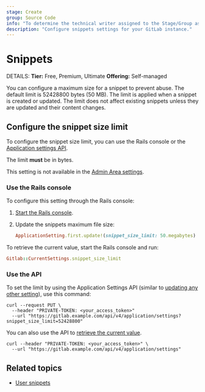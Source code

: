 ```yaml
---
stage: Create
group: Source Code
info: "To determine the technical writer assigned to the Stage/Group associated with this page, see https://handbook.gitlab.com/handbook/product/ux/technical-writing/#assignments"
description: "Configure snippets settings for your GitLab instance."
---
```


# Snippets

DETAILS:
**Tier:** Free, Premium, Ultimate
**Offering:** Self-managed

You can configure a maximum size for a snippet to prevent abuse.
The default limit is 52428800 bytes (50 MB).
The limit is applied when a snippet is created or updated.
The limit does not affect existing snippets unless they are updated and their
content changes.

## Configure the snippet size limit

To configure the snippet size limit, you can use the Rails console
or the [Application settings API](../../api/settings.md).

The limit **must** be in bytes.

This setting is not available in the [Admin Area settings](../settings/index.md).

### Use the Rails console

To configure this setting through the Rails console:

1. [Start the Rails console](../operations/rails_console.md#starting-a-rails-console-session).
1. Update the snippets maximum file size:

   ```ruby
   ApplicationSetting.first.update!(snippet_size_limit: 50.megabytes)
   ```

To retrieve the current value, start the Rails console and run:

  ```ruby
  Gitlab::CurrentSettings.snippet_size_limit
  ```

### Use the API

To set the limit by using the Application Settings API
(similar to [updating any other setting](../../api/settings.md#change-application-settings)),
use this command:

```shell
curl --request PUT \
  --header "PRIVATE-TOKEN: <your_access_token>"
  --url "https://gitlab.example.com/api/v4/application/settings?snippet_size_limit=52428800"
```

You can also use the API to [retrieve the current value](../../api/settings.md#get-current-application-settings).

```shell
curl --header "PRIVATE-TOKEN: <your_access_token>" \
  --url "https://gitlab.example.com/api/v4/application/settings"
```

## Related topics

- [User snippets](../../user/snippets.md)
